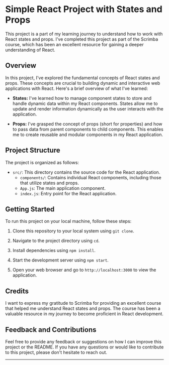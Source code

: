 # Simple React Project with States and Props

This project is a part of my learning journey to understand how to work with React states and props. I've completed this project as part of the Scrimba course, which has been an excellent resource for gaining a deeper understanding of React.

## Overview

In this project, I've explored the fundamental concepts of React states and props. These concepts are crucial to building dynamic and interactive web applications with React. Here's a brief overview of what I've learned:

- **States:** I've learned how to manage component states to store and handle dynamic data within my React components. States allow me to update and render information dynamically as the user interacts with the application.

- **Props:** I've grasped the concept of props (short for properties) and how to pass data from parent components to child components. This enables me to create reusable and modular components in my React application.

## Project Structure

The project is organized as follows:

- `src/`: This directory contains the source code for the React application.
  - `components/`: Contains individual React components, including those that utilize states and props.
  - `App.js`: The main application component.
  - `index.js`: Entry point for the React application.

## Getting Started

To run this project on your local machine, follow these steps:

1. Clone this repository to your local system using `git clone`.

2. Navigate to the project directory using `cd`.

3. Install dependencies using `npm install`.

4. Start the development server using `npm start`.

5. Open your web browser and go to `http://localhost:3000` to view the application.

## Credits

I want to express my gratitude to Scrimba for providing an excellent course that helped me understand React states and props. The course has been a valuable resource in my journey to become proficient in React development.

## Feedback and Contributions

Feel free to provide any feedback or suggestions on how I can improve this project or the README. If you have any questions or would like to contribute to this project, please don't hesitate to reach out.
***
